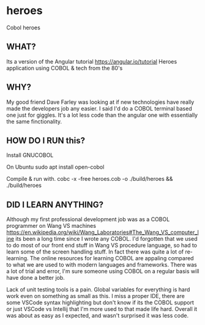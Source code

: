 # heroes
Cobol heroes 

## WHAT?

Its a version of the Angular tutorial https://angular.io/tutorial Heroes application using COBOL & tech from the 80's

## WHY?

My good friend Dave Farley was looking at if new technologies have really made the developers job any easier.
I said I'd do a COBOL terminal based one just for giggles.
It's a lot less code than the angular one with essentially the same finctionality.

## HOW DO I RUN this?

Install GNUCOBOL  

On Ubuntu
sudo apt install open-cobol

Compile & run with.
cobc -x -free heroes.cob -o ./build/heroes && ./build/heroes

## DID I LEARN ANYTHING?

Although my first professional development job was as a COBOL programmer on Wang VS machines https://en.wikipedia.org/wiki/Wang_Laboratories#The_Wang_VS_computer_line its been a long time since I wrote any COBOL.
I'd forgotten that we used to do most of our front end stuff in Wang VS procedure language, so had to learn some of the screen handling stuff.
In fact there was quite a lot of re-learning.
The online resources for learning COBOL are appaling compared to what we are used to with modern languages and frameworks. There was a lot of trial and error, I'm sure someone using COBOL on a regular basis will have done a better job.

Lack of unit testing tools is a pain.
Global variables for everything is hard work even on something as small as this. 
I miss a proper IDE, there are some VSCode syntax highlighting but don't know if its the COBOL support or just VSCode vs Intellij that I'm more used to that made life hard.
Overall it was about as easy as I expected, and wasn't surprised it was less code.
